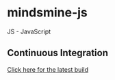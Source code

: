 # mindsmine-js
JS - JavaScript

## Continuous Integration
[Click here for the latest build](https://travis-ci.org/mindsmine/mindsmine-js)

